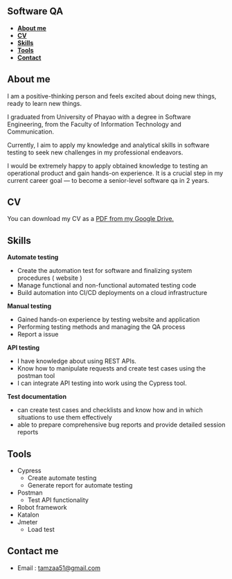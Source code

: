 ## Software QA
- **[About me](#about)**
- **[CV](#CV)**
- **[Skills](#skills)**
- **[Tools](#Tools)**
- **[Contact](#Contact)**
  
## <a name="about"></a>About me

I am a positive-thinking person and feels excited about doing new things, ready to learn new things.

I graduated from University of Phayao with a degree in Software Engineering, from the Faculty of Information Technology and Communication.

Currently, I aim to apply my knowledge and analytical skills in software testing to seek new challenges in my professional endeavors.

I would be extremely happy to apply obtained knowledge to testing an operational product and gain hands-on experience. It is a crucial step in my current career goal — to become a senior-level software qa in 2 years.

## <a name="CV"></a>CV

You can download my CV as a [PDF from my Google Drive.](https://drive.google.com/file/d/1yil3BXPwA83fAju5P9RM3M0yVFfWAbtG/view?usp=sharing)

## <a name="skills"></a>Skills

**Automate testing**
- Create the automation test for software and finalizing system procedures ( website )
- Manage functional and non-functional automated testing code
- Build automation into CI/CD deployments on a cloud infrastructure

**Manual testing**
- Gained hands-on experience by testing website and application
- Performing testing methods and managing the QA process
- Report a issue

**API testing**
- I have knowledge about using REST APIs.
- Know how to manipulate requests and create test cases using the postman tool
- I can integrate API testing into work using the Cypress tool.
  
**Test documentation**
- can create test cases and checklists and know how and in which situations to use them effectively
- able to prepare comprehensive bug reports and provide detailed session reports

## <a name="Tools"></a>Tools
- Cypress
  - Create automate testing
  - Generate report for automate testing
- Postman
  - Test API functionality
- Robot  framework
- Katalon
- Jmeter
  - Load test

## <a name="Contact"></a>Contact me
- Email : tamzaa51@gmail.com
